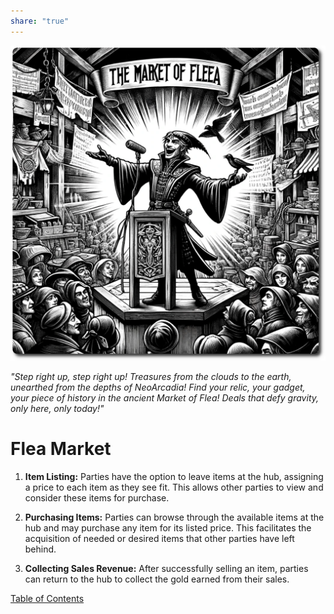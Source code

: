 ```yaml
---
share: "true"
---
```


![flea-market](./flea-market.png)    
    
*"Step right up, step right up! Treasures from the clouds to the earth, unearthed from the depths of NeoArcadia! Find your relic, your gadget, your piece of history in the ancient Market of Flea! Deals that defy gravity, only here, only today!"*    
    
# Flea Market    
    
1. **Item Listing:** Parties have the option to leave items at the hub, assigning a price to each item as they see fit. This allows other parties to view and consider these items for purchase.    
    
2. **Purchasing Items:** Parties can browse through the available items at the hub and may purchase any item for its listed price. This facilitates the acquisition of needed or desired items that other parties have left behind.    
    
3. **Collecting Sales Revenue:** After successfully selling an item, parties can return to the hub to collect the gold earned from their sales.    
    
[Table of Contents](./Table-of-Contents.html)